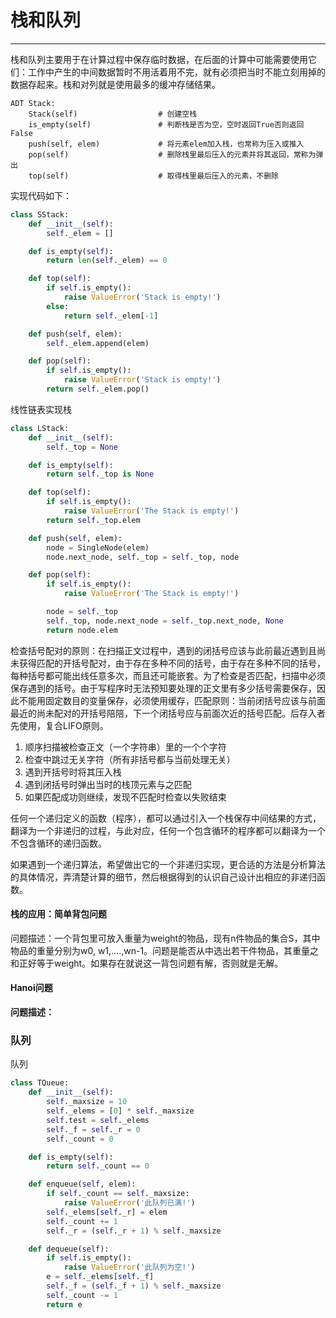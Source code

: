 # 栈和队列

---

栈和队列主要用于在计算过程中保存临时数据，在后面的计算中可能需要使用它们：工作中产生的中间数据暂时不用活着用不完，就有必须把当时不能立刻用掉的数据存起来。栈和对列就是使用最多的缓冲存储结果。

```
ADT Stack:
    Stack(self)                  # 创建空栈
    is_empty(self)               # 判断栈是否为空，空时返回True否则返回False
    push(self, elem)             # 将元素elem加入栈，也常称为压入或推入
    pop(self)                    # 删除栈里最后压入的元素并将其返回，常称为弹出
    top(self)                    # 取得栈里最后压入的元素，不删除
```

实现代码如下：

```py
class SStack:
    def __init__(self):
        self._elem = []

    def is_empty(self):
        return len(self._elem) == 0

    def top(self):
        if self.is_empty():
            raise ValueError('Stack is empty!')
        else:
            return self._elem[-1]

    def push(self, elem):
        self._elem.append(elem)

    def pop(self):
        if self.is_empty():
            raise ValueError('Stack is empty!')
        return self._elem.pop()
```

线性链表实现栈

```py
class LStack:
    def __init__(self):
        self._top = None

    def is_empty(self):
        return self._top is None

    def top(self):
        if self.is_empty():
            raise ValueError('The Stack is empty!')
        return self._top.elem

    def push(self, elem):
        node = SingleNode(elem)
        node.next_node, self._top = self._top, node

    def pop(self):
        if self.is_empty():
            raise ValueError('The Stack is empty!')

        node = self._top
        self._top, node.next_node = self._top.next_node, None
        return node.elem
```

检查括号配对的原则：在扫描正文过程中，遇到的闭括号应该与此前最近遇到且尚未获得匹配的开括号配对，由于存在多种不同的括号，由于存在多种不同的括号，每种括号都可能出线任意多次，而且还可能嵌套。为了检查是否匹配，扫描中必须保存遇到的括号。由于写程序时无法预知要处理的正文里有多少括号需要保存，因此不能用固定数目的变量保存，必须使用缓存，匹配原则：当前闭括号应该与前面最近的尚未配对的开括号陪陪，下一个闭括号应与前面次近的括号匹配。后存入者先使用，复合LIFO原则。

1. 顺序扫描被检查正文（一个字符串）里的一个个字符
2. 检查中跳过无关字符（所有非括号都与当前处理无关）
3. 遇到开括号时将其压入栈
4. 遇到闭括号时弹出当时的栈顶元素与之匹配
5. 如果匹配成功则继续，发现不匹配时检查以失败结束

任何一个递归定义的函数（程序），都可以通过引入一个栈保存中间结果的方式，翻译为一个非递归的过程，与此对应，任何一个包含循环的程序都可以翻译为一个不包含循环的递归函数。

如果遇到一个递归算法，希望做出它的一个非递归实现，更合适的方法是分析算法的具体情况，弄清楚计算的细节，然后根据得到的认识自己设计出相应的非递归函数。

#### 栈的应用：简单背包问题

问题描述：一个背包里可放入重量为weight的物品，现有n件物品的集合S，其中物品的重量分别为w0, w1,....,wn-1。问题是能否从中选出若干件物品，其重量之和正好等于weight。如果存在就说这一背包问题有解，否则就是无解。

#### Hanoi问题

**问题描述：**

### 队列

队列

```py
class TQueue:
    def __init__(self):
        self._maxsize = 10
        self._elems = [0] * self._maxsize
        self.test = self._elems
        self._f = self._r = 0
        self._count = 0

    def is_empty(self):
        return self._count == 0

    def enqueue(self, elem):
        if self._count == self._maxsize:
            raise ValueError('此队列已满!')
        self._elems[self._r] = elem
        self._count += 1
        self._r = (self._r + 1) % self._maxsize

    def dequeue(self):
        if self.is_empty():
            raise ValueError('此队列为空!')
        e = self._elems[self._f]
        self._f = (self._f + 1) % self._maxsize
        self._count -= 1
        return e
```



